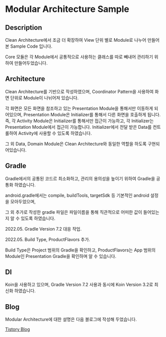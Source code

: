 # Modular Architecture Sample

## Description
Clean Architecture에서 조금 더 확장하여 View 단위 별로 Module로 나누어 만들어본 Sample Code 입니다.

Core 모듈은 각 Module에서 공통적으로 사용하는 클래스를 따로 빼내어 관리하기 위하여 만들어두었습니다.

## Architecture 
Clean Architecture를 기반으로 작성하였으며, Coordinator Pattern을 사용하여 화면 단위로 Module이 나뉘어져 있습니다.


각 화면은 모든 화면을 참조하고 있는 Presentation Module을 통해서만 이동하게 되어있으며, Presentation Module은 Initializer를 통해서 다른 화면을 호출하게 됩니다.
즉, 각 Activity Module은 Initializer를 통해서만 접근이 가능하고, 각 Initializer는 Presentation Module에서 접근이 가능합니다.
Initializer에서 전달 받은 Data를 컨트롤하여 Activity에 사용할 수 있도록 하였습니다.


그 외 Data, Domain Module은 Clean Architecture와 동일한 역할을 하도록 구현되어있습니다.

## Gradle
Gradle에서의 공통된 코드르 최소화하고, 관리의 용의성을 높이기 위하여 Gradle을 공통화 하였습니다.

android.gradle에서는 compile, buildTools, targetSdk 등 기본적인 android 설정을 모아두었으며,

그 외 추가로 작성한 gradle 파일은 파일이름을 통해 직관적으로 어떠한 값이 들어있는지 알 수 있도록 하였습니다.

2022.05. Gradle Version 7.2 대응 작업.

2022.05. Build Type, ProductFlavors 추가.

Build Type은 Project 범위의 Gradle을 확인하고,
ProductFlavors는 App 범위의 Module인 Presentation Gradle을 확인하며 알 수 있습니다.

## DI
Koin을 사용하고 있으며, Gradle Version 7.2 사용과 동시에 Koin Version 3.2로 최신화 하였습니다.

## Blog
Modular Architecture에 대한 설명은 다음 블로그에 작성해 두었습니다.

[Tistory Blog](https://heegs.tistory.com/69?category=915533 "Modular Architecture Example")

